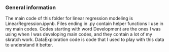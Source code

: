 ### General information

The main code of this folder for linear regression modeling is LinearRegression.ipynb. 
Files ending in .py contain helper functions I use in my main codes. 
Codes starting with word Development are the ones I was using when I was developing main codes, and they contain a lot of my skratch work. 
DataExploration code is code that I used to play with this data to understand it better. 
